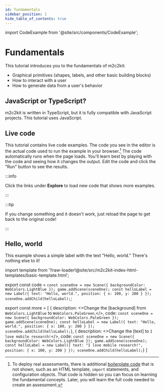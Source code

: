 ```yaml
---
id: fundamentals
sidebar_position: 1
hide_table_of_contents: true
---
```


import CodeExample from '@site/src/components/CodeExample';

# Fundamentals

This tutorial introduces you to the fundamentals of m2c2kit:

- Graphical primitives (shapes, labels, and other basic building blocks)
- How to interact with a user
- How to generate data from a user's behavior

## JavaScript or TypeScript?

m2c2kit is written in TypeScript, but it is fully compatible with JavaScript projects. This tutorial uses JavaScript.

## Live code

This tutorial contains live code examples. The code you see in the editor is the actual code used to run the example in your browser.[^1] The code automatically runs when the page loads. You'll learn best by playing with the code and seeing how it changes the output. Edit the code and click the "Run" button to see the results.

:::info

Click the links under **Explore** to load new code that shows more examples.

:::

:::tip

If you change something and it doesn't work, just reload the page to get back to the original code!

:::

## Hello, world

This example shows a simple label with the text "Hello, world." There's nothing else to it!

import template from '!!raw-loader!@site/src/m2c2kit-index-html-templates/basic-template.html';

export const code = `const sceneOne = new Scene({ backgroundColor: WebColors.LightBlue });
game.addScene(sceneOne);
const helloLabel = new Label({ text: "Hello, world.", position: { x: 100, y: 200 } });
sceneOne.addChild(helloLabel);`;

export const more = [
{ description: <>Change the [background] from `WebColors.LightBlue` to `WebColors.PaleGreen`.</>,
code: `const sceneOne = new Scene({ backgroundColor: WebColors.PaleGreen });
game.addScene(sceneOne);
const helloLabel = new Label({ text: "Hello, world.", position: { x: 100, y: 200 } });
sceneOne.addChild(helloLabel);`},
{ description: <>Change the [text] to `I love mobile research!`</>,
code: `const sceneOne = new Scene({ backgroundColor: WebColors.LightBlue });
game.addScene(sceneOne);
const helloLabel = new Label({
    text: "I love mobile research!",
    position: { x: 100, y: 200 }
});
sceneOne.addChild(helloLabel);`}
]

<CodeExample code={code} more={more} template={template}/>

[^1]: To deploy real assessments, there is additional [boilerplate code](https://en.wikipedia.org/wiki/Boilerplate_code) that is not shown, such as an HTML template, `import` statements, and configuration objects. That code is hidden so you can focus on learning the fundamental concepts. Later, you will learn the full code needed to create an assessment.
